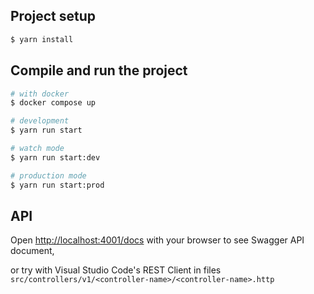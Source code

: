 ## Project setup

```bash
$ yarn install
```

## Compile and run the project

```bash
# with docker
$ docker compose up

# development
$ yarn run start

# watch mode
$ yarn run start:dev

# production mode
$ yarn run start:prod
```

## API

Open [http://localhost:4001/docs](http://localhost:4001/docs) with your browser to see Swagger API document,

or try with Visual Studio Code's REST Client in files `src/controllers/v1/<controller-name>/<controller-name>.http`